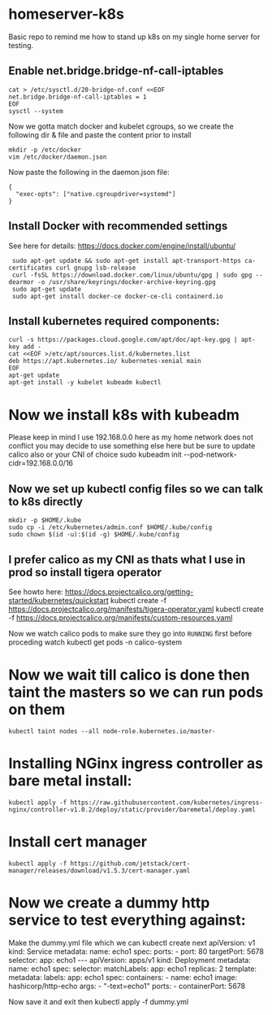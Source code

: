 # homeserver-k8s
Basic repo to remind me how to stand up k8s on my single home server for testing.

## Enable net.bridge.bridge-nf-call-iptables
    cat > /etc/sysctl.d/20-bridge-nf.conf <<EOF
    net.bridge.bridge-nf-call-iptables = 1
    EOF
    sysctl --system
    
Now we gotta match docker and kubelet cgroups, so we create the following dir & file and paste the content prior to install

    mkdir -p /etc/docker
    vim /etc/docker/daemon.json
    
Now paste the following in the daemon.json file:

    {
      "exec-opts": ["native.cgroupdriver=systemd"]
    }
    
## Install Docker with recommended settings
See here for details: https://docs.docker.com/engine/install/ubuntu/

     sudo apt-get update && sudo apt-get install apt-transport-https ca-certificates curl gnupg lsb-release
     curl -fsSL https://download.docker.com/linux/ubuntu/gpg | sudo gpg --dearmor -o /usr/share/keyrings/docker-archive-keyring.gpg
     sudo apt-get update
     sudo apt-get install docker-ce docker-ce-cli containerd.io
     
## Install kubernetes required components:
    curl -s https://packages.cloud.google.com/apt/doc/apt-key.gpg | apt-key add -
    cat <<EOF >/etc/apt/sources.list.d/kubernetes.list
    deb https://apt.kubernetes.io/ kubernetes-xenial main
    EOF
    apt-get update
    apt-get install -y kubelet kubeadm kubectl
    
# Now we install k8s with kubeadm
Please keep in mind I use 192.168.0.0 here as my home network does not conflict you may decide to use something else here but be sure to update calico also or your CNI of choice
    sudo kubeadm init --pod-network-cidr=192.168.0.0/16

## Now we set up kubectl config files so we can talk to k8s directly
    mkdir -p $HOME/.kube
    sudo cp -i /etc/kubernetes/admin.conf $HOME/.kube/config
    sudo chown $(id -u):$(id -g) $HOME/.kube/config
    
## I prefer calico as my CNI as thats what I use in prod so install tigera operator
See howto here: https://docs.projectcalico.org/getting-started/kubernetes/quickstart
    kubectl create -f https://docs.projectcalico.org/manifests/tigera-operator.yaml
    kubectl create -f https://docs.projectcalico.org/manifests/custom-resources.yaml

Now we watch calico pods to make sure they go into `RUNNING` first before proceding
    watch kubectl get pods -n calico-system

# Now we wait till calico is done then taint the masters so we can run pods on them
    kubectl taint nodes --all node-role.kubernetes.io/master-
    
# Installing NGinx ingress controller as bare metal install:
    kubectl apply -f https://raw.githubusercontent.com/kubernetes/ingress-nginx/controller-v1.0.2/deploy/static/provider/baremetal/deploy.yaml
    
# Install cert manager
    kubectl apply -f https://github.com/jetstack/cert-manager/releases/download/v1.5.3/cert-manager.yaml
    

# Now we create a dummy http service to test everything against:
Make the dummy.yml file which we can kubectl create next
    apiVersion: v1
    kind: Service
    metadata:
      name: echo1
    spec:
      ports:
      - port: 80
        targetPort: 5678
      selector:
        app: echo1
    ---
    apiVersion: apps/v1
    kind: Deployment
    metadata:
      name: echo1
    spec:
      selector:
        matchLabels:
          app: echo1
      replicas: 2
      template:
        metadata:
          labels:
            app: echo1
        spec:
          containers:
          - name: echo1
            image: hashicorp/http-echo
            args:
            - "-text=echo1"
            ports:
            - containerPort: 5678
            
Now save it and exit then 
    kubectl apply -f dummy.yml
